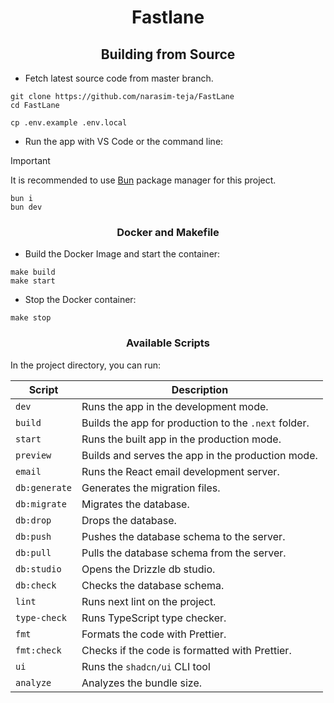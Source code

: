 <div align=center>

# Fastlane

## Building from Source

</div>

- Fetch latest source code from master branch.

```
git clone https://github.com/narasim-teja/FastLane
cd FastLane
```

```
cp .env.example .env.local
```

- Run the app with VS Code or the command line:

> [!IMPORTANT]  
> It is recommended to use [Bun](https://bun.sh/) package manager for this project.

```
bun i
bun dev
```

<div align=center>

### Docker and Makefile

</div>

- Build the Docker Image and start the container:

```
make build
make start
```

- Stop the Docker container:

```
make stop
```

<div align=center>

### Available Scripts

</div>

In the project directory, you can run:

| **Script**    | **Description**                                      |
| ------------- | ---------------------------------------------------- |
| `dev`         | Runs the app in the development mode.                |
| `build`       | Builds the app for production to the `.next` folder. |
| `start`       | Runs the built app in the production mode.           |
| `preview`     | Builds and serves the app in the production mode.    |
| `email`       | Runs the React email development server.             |
| `db:generate` | Generates the migration files.                       |
| `db:migrate`  | Migrates the database.                               |
| `db:drop`     | Drops the database.                                  |
| `db:push`     | Pushes the database schema to the server.            |
| `db:pull`     | Pulls the database schema from the server.           |
| `db:studio`   | Opens the Drizzle db studio.                         |
| `db:check`    | Checks the database schema.                          |
| `lint`        | Runs next lint on the project.                       |
| `type-check`  | Runs TypeScript type checker.                        |
| `fmt`         | Formats the code with Prettier.                      |
| `fmt:check`   | Checks if the code is formatted with Prettier.       |
| `ui`          | Runs the `shadcn/ui` CLI tool                        |
| `analyze`     | Analyzes the bundle size.                            |

